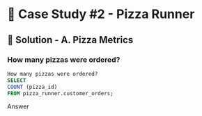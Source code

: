 # 🍕 Case Study #2 - Pizza Runner

## 🍝 Solution - A. Pizza Metrics

### How many pizzas were ordered?

````sql
How many pizzas were ordered?
SELECT 
COUNT (pizza_id)
FROM pizza_runner.customer_orders;
````
Answer

